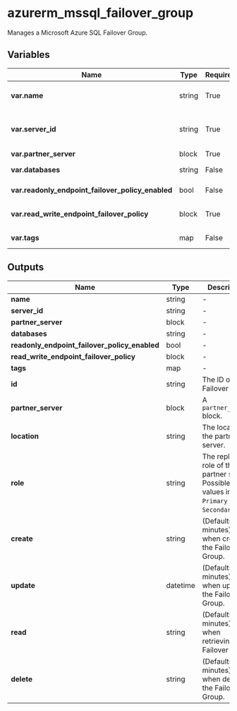 # azurerm_mssql_failover_group

Manages a Microsoft Azure SQL Failover Group.

## Variables

| Name | Type | Required? |  Default  |  Description |
| ---- | ---- | --------- |  ----------- | ----------- |
| **var.name** | string | True | -  |  The name of the Failover Group. Changing this forces a new resource to be created. | 
| **var.server_id** | string | True | -  |  The ID of the primary SQL Server on which to create the failover group. Changing this forces a new resource to be created. | 
| **var.partner_server** | block | True | -  |  A `partner_server` block. | 
| **var.databases** | string | False | -  |  A set of database names to include in the failover group. | 
| **var.readonly_endpoint_failover_policy_enabled** | bool | False | `False`  |  Whether failover is enabled for the readonly endpoint. Defaults to `false`. | 
| **var.read_write_endpoint_failover_policy** | block | True | -  |  A `read_write_endpoint_failover_policy` block. | 
| **var.tags** | map | False | -  |  A mapping of tags to assign to the resource. | 



## Outputs

| Name | Type | Description |
| ---- | ---- | --------- | 
| **name** | string  | - | 
| **server_id** | string  | - | 
| **partner_server** | block  | - | 
| **databases** | string  | - | 
| **readonly_endpoint_failover_policy_enabled** | bool  | - | 
| **read_write_endpoint_failover_policy** | block  | - | 
| **tags** | map  | - | 
| **id** | string  | The ID of the Failover Group. | 
| **partner_server** | block  | A `partner_server` block. | 
| **location** | string  | The location of the partner server. | 
| **role** | string  | The replication role of the partner server. Possible values include `Primary` or `Secondary`. | 
| **create** | string  | (Defaults to 30 minutes) Used when creating the Failover Group. | 
| **update** | datetime  | (Defaults to 30 minutes) Used when updating the Failover Group. | 
| **read** | string  | (Defaults to 5 minutes) Used when retrieving the Failover Group. | 
| **delete** | string  | (Defaults to 30 minutes) Used when deleting the Failover Group. | 
